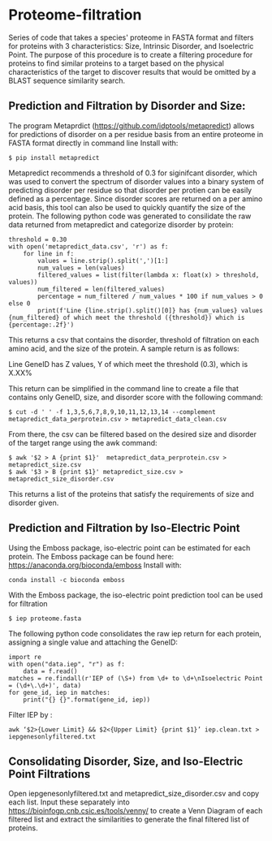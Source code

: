 # Proteome-filtration
Series of code that takes a species' proteome in FASTA format and filters for proteins with 3 characteristics: Size, Intrinsic Disorder, and Isoelectric Point. The purpose of this procedure is to create a filtering procedure for proteins to find similar proteins to a target based on the physical characteristics of the target to discover results that would be omitted by a BLAST sequence similarity search.

## Prediction and Filtration by Disorder and Size:

The program Metaprdict (https://github.com/idptools/metapredict) allows for predictions of disorder on a per residue basis from an entire proteome in FASTA format directly in command line
Install with:
```
$ pip install metapredict
```

Metapredict recommends a threshold of 0.3 for siginifcant disorder, which was used to convert the spectrum of disorder values into a binary system of predicting disorder per residue so that disorder per protien can be easily defined as a percentage.
Since disorder scores are returned on a per amino acid basis, this tool can also be used to quickly quantify the size of the protein.
The following python code was generated to consilidate the raw data returned from metapredict and categorize disorder by protein:

```
threshold = 0.30
with open('metapredict_data.csv', 'r') as f:
    for line in f:
        values = line.strip().split(',')[1:]
        num_values = len(values)
        filtered_values = list(filter(lambda x: float(x) > threshold, values))
        num_filtered = len(filtered_values)
        percentage = num_filtered / num_values * 100 if num_values > 0 else 0
        print(f'Line {line.strip().split()[0]} has {num_values} values {num_filtered} of which meet the threshold ({threshold}) which is {percentage:.2f}')
```

This returns a csv that contains the disorder, threshold of filtration on each amino acid, and the size of the protein.
A sample return is as follows:

Line GeneID has Z values, Y of which meet the threshold (0.3), which is X.XX%

This return can be simplified in the command line to create a file that contains only GeneID, size, and disorder score with the following command:

```
$ cut -d ' ' -f 1,3,5,6,7,8,9,10,11,12,13,14 --complement metapredict_data_perprotein.csv > metapredict_data_clean.csv
```

From there, the csv can be filtered based on the desired size and disorder of the target range using the awk command:

```
$ awk '$2 > A {print $1}'  metapredict_data_perprotein.csv > metapredict_size.csv
$ awk '$3 > B {print $1}' metapredict_size.csv > metapredict_size_disorder.csv
```

This returns a list of the proteins that satisfy the requirements of size and disorder given.

## **Prediction and Filtration by Iso-Electric Point**

Using the Emboss package, iso-electric point can be estimated for each protein. The Emboss package can be found here: https://anaconda.org/bioconda/emboss
Install with:
```
conda install -c bioconda emboss
```
With the Emboss package, the iso-electric point prediction tool can be used for filtration
```
$ iep proteome.fasta
```
The following python code consolidates the raw iep return for each protein, assigning a single value and attaching the GeneID:
```
import re
with open("data.iep", "r") as f:
    data = f.read()
matches = re.findall(r'IEP of (\S+) from \d+ to \d+\nIsoelectric Point = (\d+\.\d+)', data)
for gene_id, iep in matches:
    print("{} {}".format(gene_id, iep))
```
Filter IEP by :
```
awk ‘$2>{Lower Limit} && $2<{Upper Limit} {print $1}’ iep.clean.txt > iepgenesonlyfiltered.txt
```

## Consolidating Disorder, Size, and Iso-Electric Point Filtrations
Open iepgenesonlyfiltered.txt and metapredict_size_disorder.csv and copy each list. Input these separately into https://bioinfogp.cnb.csic.es/tools/venny/ to create a Venn Diagram of each filtered list and extract the similarities to generate the final filtered list of proteins.


